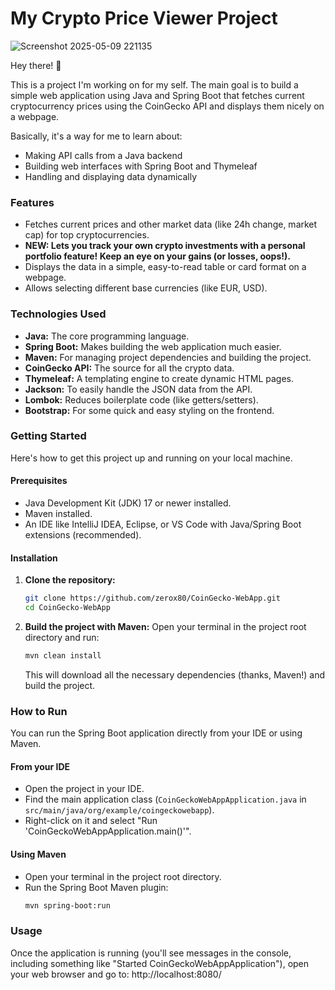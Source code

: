# My Crypto Price Viewer Project
![Screenshot 2025-05-09 221135](https://github.com/user-attachments/assets/a82b96b7-91d6-454a-bdf9-c52b8f827fc4)


Hey there! 👋

This is a project I'm working on for my self. The main goal is to build a simple web application using Java and Spring Boot that fetches current cryptocurrency prices using the CoinGecko API and displays them nicely on a webpage.

Basically, it's a way for me to learn about:
- Making API calls from a Java backend
- Building web interfaces with Spring Boot and Thymeleaf
- Handling and displaying data dynamically

### Features

- Fetches current prices and other market data (like 24h change, market cap) for top cryptocurrencies.
- **NEW: Lets you track your own crypto investments with a personal portfolio feature! Keep an eye on your gains (or losses, oops!).**
- Displays the data in a simple, easy-to-read table or card format on a webpage.
- Allows selecting different base currencies (like EUR, USD).

### Technologies Used

- **Java:** The core programming language.
- **Spring Boot:** Makes building the web application much easier.
- **Maven:** For managing project dependencies and building the project.
- **CoinGecko API:** The source for all the crypto data.
- **Thymeleaf:** A templating engine to create dynamic HTML pages.
- **Jackson:** To easily handle the JSON data from the API.
- **Lombok:** Reduces boilerplate code (like getters/setters).
- **Bootstrap:** For some quick and easy styling on the frontend.

### Getting Started

Here's how to get this project up and running on your local machine.

#### Prerequisites

- Java Development Kit (JDK) 17 or newer installed.
- Maven installed.
- An IDE like IntelliJ IDEA, Eclipse, or VS Code with Java/Spring Boot extensions (recommended).

#### Installation

1.  **Clone the repository:**
    ```bash
    git clone https://github.com/zerox80/CoinGecko-WebApp.git
    cd CoinGecko-WebApp
    ```
2.  **Build the project with Maven:**
    Open your terminal in the project root directory and run:
    ```bash
    mvn clean install
    ```
    This will download all the necessary dependencies (thanks, Maven!) and build the project.

### How to Run

You can run the Spring Boot application directly from your IDE or using Maven.

#### From your IDE

- Open the project in your IDE.
- Find the main application class (`CoinGeckoWebAppApplication.java` in `src/main/java/org/example/coingeckowebapp`).
- Right-click on it and select "Run 'CoinGeckoWebAppApplication.main()'".

#### Using Maven

- Open your terminal in the project root directory.
- Run the Spring Boot Maven plugin:
    ```bash
    mvn spring-boot:run
    ```

### Usage

Once the application is running (you'll see messages in the console, including something like "Started CoinGeckoWebAppApplication"), open your web browser and go to: http://localhost:8080/
